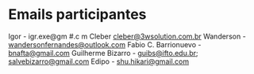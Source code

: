 # Emails participantes

Igor - igr.exe@gm #.c m
Cleber cleber@3wsolution.com.br
Wanderson - wandersonfernandes@outlook.com
Fabio C. Barrionuevo - bnafta@gmail.com
Guilherme Bizarro - guibs@ifto.edu.br; salvebizarro@gmail.com
Edipo - shu.hikari@gmail.com

